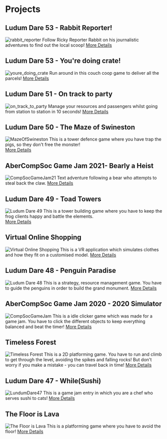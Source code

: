 # Projects


## Ludum Dare 53 - Rabbit Reporter!
![rabbit_reporter](rabbit_screen.png)
Follow Ricky Reporter Rabbit on his journalistic adventures to find out the local scoop!
[More Details](rabbitReporter.md)

## Ludum Dare 53 - You're doing crate!
![youre_doing_crate](crate_title.png)
Run around in this couch coop game to deliver all the parcels! 
[More Details](crate.md)

## Ludum Dare 51 - On track to party
![on_track_to_party](title.png)
Manage your resources and passengers whilst going from station to station in 10 seconds! 
[More Details](track_to_party.md)

## Ludum Dare 50 - The Maze of Swineston
![MazeOfSwineston](main_menu.jpg)
This is a tower defence game where you have trap the pigs, so they don't free the monster!   
[More Details](swine.md)

## AberCompSoc Game Jam 2021- Bearly a Heist
![CompSocGameJam21](cover.png)
Text adventure following a bear who attempts to steal back the claw.
[More Details](bearlyAHeist.md)

## Ludum Dare 49 - Toad Towers
![Ludum Dare 49](toadTowersBanner2.PNG)
This is a tower building game where you have to keep the frog clients happy and battle the elements.  
[More Details](toadTowers.md)

## Virtual Online Shopping
![Virtual Online Shopping](vosBanner.PNG)
This is a VR application which simulates clothes and how they fit 
on a customised model. 
[More Details](VOS.md)

## Ludum Dare 48 - Penguin Paradise
![Ludum Dare 48](penguin_screenshot.PNG)
This is a strategy, resource management game. You have to guide the penguins in order to build the grand monument. 
[More Details](penguinParadise.md)

## AberCompSoc Game Jam 2020 - 2020 Simulator
![CompSocGameJam](sim2020Image.PNG)
This is a idle clicker game which was made for a game jam. You have to click the different objects to keep everything
balanced and beat the timer! 
[More Details](sim2020.md)

## Timeless Forest
![Timeless Forest](Timeless_Forest.PNG)
This is a 2D platforming game. You have to run and climb to get through the level, avoiding the spikes and falling rocks! 
But don't worry if you make a mistake - you can travel back in time! 
[More Details](timeless_forest.md)

## Ludum Dare 47 - While(Sushi)
![LundumDare47](whilesushigameplay2.PNG)
This is a game jam entry in which you are a chef who serves sushi to cats!
[More Details](whileSushi.md)

## The Floor is Lava
![The Floor is Lava](lavaFloor.PNG)
This is a platforming game where you have to avoid the floor! 
[More Details](lavaFloor.md)

